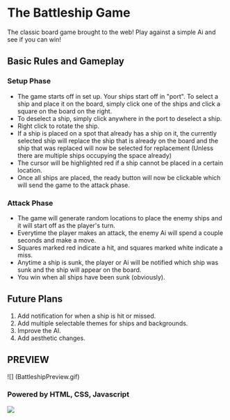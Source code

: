 # The Battleship Game
The classic board game brought to the web! Play against a simple Ai and see if you can win!
## Basic Rules and Gameplay
### Setup Phase
- The game starts off in set up. Your ships start off in "port". To select a ship and place it on the board, simply click one of the ships and click a square on the board on the right.
- To deselect a ship, simply click anywhere in the port to deselect a ship.
- Right click to rotate the ship.
- If a ship is placed on a spot that already has a ship on it, the currently selected ship will replace the ship that is already on the board and the ship that was replaced will now be selected for replacement (Unless there are multiple ships occupying the space already)
- The cursor will be highlighted red if a ship cannot be placed in a certain location.
- Once all ships are placed, the ready button will now be clickable which will send the game to the attack phase.

### Attack Phase
- The game will generate random locations to place the enemy ships and it will start off as the player's turn.
- Everytime the player makes an attack, the enemy Ai will spend a couple seconds and make a move.
- Squares marked red indicate a hit, and squares marked white indicate a miss.
- Anytime a ship is sunk, the player or Ai will be notified which ship was sunk and the ship will appear on the board. 
- You win when all ships have been sunk (obviously).

## Future Plans
1.  Add notification for when a ship is hit or missed.
2.  Add multiple selectable themes for ships and backgrounds.
3.  Improve the AI.
4.  Add aesthetic changes.

## PREVIEW
![] (BattleshipPreview.gif)

### Powered by HTML, CSS, Javascript
![](https://www.logolynx.com/images/logolynx/4d/4d31e3c24f9bbbaa9ff60650391b0dc2.png)